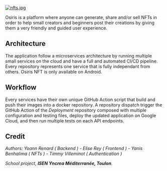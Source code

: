 [![nfts.jpg](https://i.postimg.cc/T1Fm0cbV/red.jpg)](https://postimg.cc/2LdV8h2y)

Osiris is a platform where anyone can generate, share and/or sell NFTs in order to help small creators and beginners post their creations by giving them a very friendly and guided user experience.

## Architecture
The application follow a microservices architecture by running multiple small services on the cloud and have a full and automated CI/CD pipeline. Every repository represents one service that is fully independant from others. Osiris NFT is only available on Android.

## Workflow
Every services have their own unique GitHub Action script that build and push their images into a docker repository. A repository dispatch trigger the GitHub Action of the *Deployment* repository composed with multiple configuration and testing files, deploy the updated application on Google Cloud, and then run multiple tests on each API endpoints.

## Credit
*Authors: Yoann Renard ( Backend ) - Elise Rey ( Frontend ) - Yanis Benhalima ( NFTs ) - Timmy Villeminot ( Authentication )*

*School project, ***ISEN Yncrea Méditerranée, Toulon**.**
